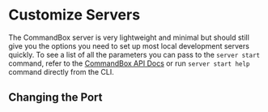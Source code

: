 # Customize Servers

The CommandBox server is very lightweight and minimal but should still give you the options you need to set up most local development servers quickly.  To see a list of all the parameters you can pass to the `server start` command, refer to the [CommandBox API Docs](http://apidocs.ortussolutions.com/commandbox/1.0.0/index.html?commandbox/commands/server/start.html) or run `server start help` command directly from the CLI.

## Changing the Port

